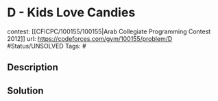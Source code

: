 # D - Kids Love Candies

contest: [[CFICPC/100155/100155|Arab Collegiate Programming Contest 2012]]
url: https://codeforces.com/gym/100155/problem/D
#Status/UNSOLVED
Tags: #

## Description

## Solution

